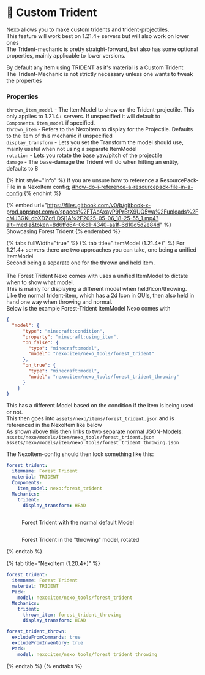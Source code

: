 # 🔱 Custom Trident

Nexo allows you to make custom tridents and trident-projectiles.\
This feature will work best on 1.21.4+ servers but will also work on lower ones\
The Trident-mechanic is pretty straight-forward, but also has some optional properties, mainly applicable to lower versions.

By default any item using TRIDENT as it's material is a Custom Trident\
The Trident-Mechanic is not strictly necessary unless one wants to tweak the properties

### Properties

`thrown_item_model` - The ItemModel to show on the Trident-projectile. This only applies to 1.21.4+ servers. If unspecified it will default to `Components.item_model` if specified.\
`thrown_item` - Refers to the NexoItem to display for the Projectile. Defaults to the item of this mechanic if unspecified\
`display_transform` - Lets you set the Transform the model should use, mainly useful when not using a separate ItemModel\
`rotation` - Lets you rotate the base yaw/pitch of the projectile\
`damage` - The base-damage the Trident will do when hitting an entity, defaults to 8

{% hint style="info" %}
If you are unsure how to reference a ResourcePack-File in a NexoItem config; [#how-do-i-reference-a-resourcepack-file-in-a-config](../general-usage/faq.md#how-do-i-reference-a-resourcepack-file-in-a-config "mention")
{% endhint %}

{% embed url="https://files.gitbook.com/v0/b/gitbook-x-prod.appspot.com/o/spaces%2FTAoAxayP9PrBtX9UQ5wa%2Fuploads%2FcMJ3GKLdbXDZofLDSj1A%2F2025-05-06_18-25-55_1.mp4?alt=media&token=8d6ffd64-06d1-4340-aa1f-6d10d5d2e84d" %}
Showcasing Forest Trident
{% endembed %}

{% tabs fullWidth="true" %}
{% tab title="ItemModel (1.21.4+)" %}
For 1.21.4+ servers there are two approaches you can take, one being a unified ItemModel\
Second being a separate one for the thrown and held item.\
\
The Forest Trident Nexo comes with uses a unified ItemModel to dictate when to show what model.\
This is mainly for displaying a different model when held/icon/throwing.\
Like the normal trident-item, which has a 2d Icon in GUIs, then also held in hand one way when throwing and normal.\
Below is the example Forest-Trident ItemModel Nexo comes with

```json
{
  "model": {
      "type": "minecraft:condition",
      "property": "minecraft:using_item",
      "on_false": {
        "type": "minecraft:model",
        "model": "nexo:item/nexo_tools/forest_trident"
      },
      "on_true": {
        "type": "minecraft:model",
        "model": "nexo:item/nexo_tools/forest_trident_throwing"
      }
    }
}
```

This has a different Model based on the condition if the item is being used or not.\
This then goes into `assets/nexo/items/forest_trident.json` and is referenced in the NexoItem like below\
As shown above this then links to two separate normal JSON-Models:\
`assets/nexo/models/item/nexo_tools/forest_trident.json`\
`assets/nexo/models/item/nexo_tools/forest_trident_throwing.json`&#x20;

The NexoItem-config should then look something like this:

```yaml
forest_trident:
  itemname: Forest Trident
  material: TRIDENT
  Components:
    item_model: nexo:forest_trident
  Mechanics:
    trident:
      display_transform: HEAD
```

<div><figure><img src="../.gitbook/assets/image (1) (1) (1).png" alt=""><figcaption><p>Forest Trident with the normal default Model</p></figcaption></figure> <figure><img src="../.gitbook/assets/image (1) (1).png" alt=""><figcaption><p>Forest Trident in the "throwing" model, rotated</p></figcaption></figure></div>
{% endtab %}

{% tab title="NexoItem (1.20.4+)" %}
```yaml
forest_trident:
  itemname: Forest Trident
  material: TRIDENT
  Pack:
    model: nexo:item/nexo_tools/forest_trident
  Mechanics:
    trident:
      thrown_item: forest_trident_throwing
      display_transform: HEAD

forest_trident_thrown:
  excludeFromCommands: true
  excludeFromInventory: true
  Pack:
    model: nexo:item/nexo_tools/forest_trident_throwing
```
{% endtab %}
{% endtabs %}
